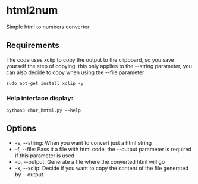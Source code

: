 # html2num
Simple html to numbers converter

## Requirements
The code uses xclip to copy the output to the clipboard, so you save yourself the step of copying, this only applies to the --string parameter, you can also decide to copy when using the --file parameter
```
sudo apt-get install xclip -y
```

### Help interface display:
```
python3 char_hmtml.py --help
```

## Options
- -s, --string: When you want to convert just a html string
- -f, --file: Pass it a file with html code, the --output parameter is required if this parameter is used
- -o, --output: Generate a file where the converted html will go
- -x, --xclip: Decide if you want to copy the content of the file generated by --output
